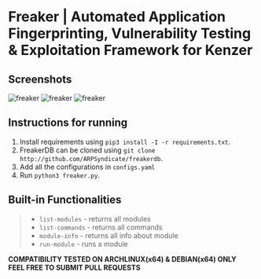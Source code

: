 # Freaker | Automated Application Fingerprinting, Vulnerability Testing & Exploitation Framework for Kenzer

## Screenshots
![freaker](screenshots/freaker0.png)
![freaker](screenshots/freaker1.png)
![freaker](screenshots/freaker2.png)

## Instructions for running
1. Install requirements using `pip3 install -I -r requirements.txt`.<br>
2. FreakerDB can be cloned using `git clone http://github.com/ARPSyndicate/freakerdb`.<br>
3. Add all the configurations in `configs.yaml`<br>
4. Run `python3 freaker.py`.<br>

## Built-in Functionalities
>* `list-modules` - returns all modules
>* `list-commands` - returns all commands
>* `module-info` - returns all info about module
>* `run-module` - runs a module

**COMPATIBILITY TESTED ON ARCHLINUX(x64) & DEBIAN(x64) ONLY**<br>
**FEEL FREE TO SUBMIT PULL REQUESTS**